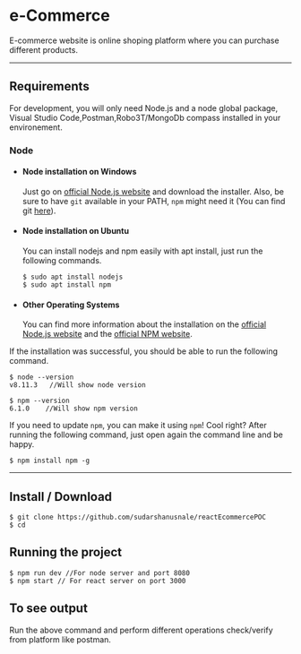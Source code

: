 # e-Commerce 

E-commerce website is online shoping platform where you can purchase different products.

---
## Requirements

For development, you will only need Node.js and a node global package, Visual Studio Code,Postman,Robo3T/MongoDb compass installed in your environement.

### Node
- #### Node installation on Windows

  Just go on [official Node.js website](https://nodejs.org/) and download the installer.
Also, be sure to have `git` available in your PATH, `npm` might need it (You can find git [here](https://git-scm.com/)).

- #### Node installation on Ubuntu

  You can install nodejs and npm easily with apt install, just run the following commands.

      $ sudo apt install nodejs
      $ sudo apt install npm

- #### Other Operating Systems
  You can find more information about the installation on the [official Node.js website](https://nodejs.org/) and the [official NPM website](https://npmjs.org/).

If the installation was successful, you should be able to run the following command.

    $ node --version
    v8.11.3   //Will show node version

    $ npm --version
    6.1.0    //Will show npm version

If you need to update `npm`, you can make it using `npm`! Cool right? After running the following command, just open again the command line and be happy.

    $ npm install npm -g

---

## Install / Download

    $ git clone https://github.com/sudarshanusnale/reactEcommercePOC
    $ cd 


## Running the project

    $ npm run dev //For node server and port 8080
    $ npm start // For react server on port 3000

## To see output 
    
   Run the above command and perform different operations check/verify from platform like postman.
    

    
